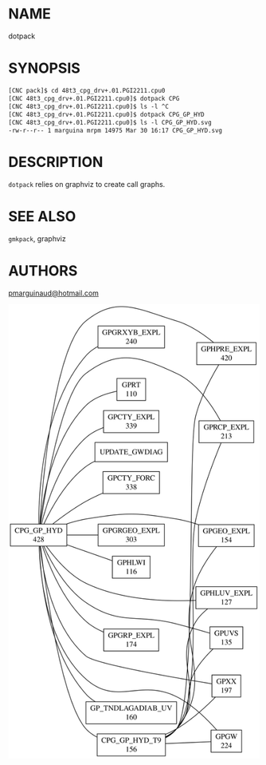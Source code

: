 # NAME

dotpack

# SYNOPSIS

    [CNC pack]$ cd 48t3_cpg_drv+.01.PGI2211.cpu0
    [CNC 48t3_cpg_drv+.01.PGI2211.cpu0]$ dotpack CPG 
    [CNC 48t3_cpg_drv+.01.PGI2211.cpu0]$ ls -l ^C
    [CNC 48t3_cpg_drv+.01.PGI2211.cpu0]$ dotpack CPG_GP_HYD 
    [CNC 48t3_cpg_drv+.01.PGI2211.cpu0]$ ls -l CPG_GP_HYD.svg 
    -rw-r--r-- 1 marguina mrpm 14975 Mar 30 16:17 CPG_GP_HYD.svg

# DESCRIPTION

`dotpack` relies on graphviz to create call graphs.

# SEE ALSO

`gmkpack`, graphviz

# AUTHORS

pmarguinaud@hotmail.com

![](../Images/CPG_GP_HYD.svg)

